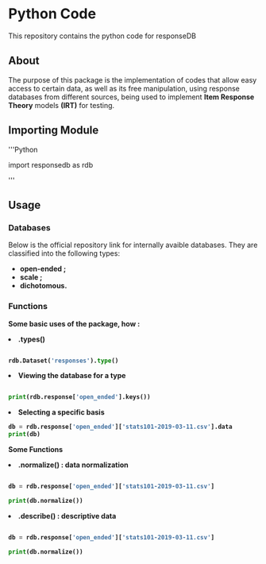 # Python Code
This repository contains the python code for responseDB

## About 

The purpose of this package is the implementation of codes that allow easy access to certain data, as well as its free manipulation, using response databases from different sources, being used to implement **Item Response Theory** models **(IRT)** for testing.

## Importing Module

'''Python

import responsedb as rdb

'''

## Usage

### Databases

Below is the official repository link for internally avaible databases. They are classified into the following types:
<ul>
<li> <strong> open-ended ;<strong> </li>
<li> <strong> scale ;<strong> </li>
<li> <strong> dichotomous. <strong> </li>
</ul>

### Functions

Some basic uses of the package, how :

<li> .types() </li>

~~~Python

rdb.Dataset('responses').type()

~~~

<li> Viewing the database for a type </li>

~~~Python

print(rdb.response['open_ended'].keys())

~~~

<li> Selecting a specific basis </li>

~~~Python
db = rdb.response['open_ended']['stats101-2019-03-11.csv'].data
print(db)

~~~

**Some Functions**

<li> .normalize() : data normalization </li>

~~~Python

db = rdb.response['open_ended']['stats101-2019-03-11.csv']

print(db.normalize())
~~~


<li> .describe() : descriptive data</li>

~~~Python

db = rdb.response['open_ended']['stats101-2019-03-11.csv']

print(db.normalize())

~~~

